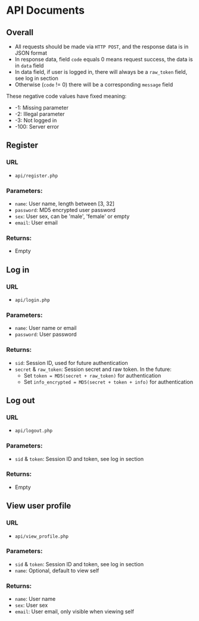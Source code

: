 # API Documents

## Overall

* All requests should be made via `HTTP POST`, and the response data is in JSON format
* In response data, field `code` equals 0 means request success, the data is in `data` field
* In data field, if user is logged in, there will always be a `raw_token` field, see log in section
* Otherwise (`code` != 0) there will be a corresponding `message` field

These negative code values have fixed meaning:

* -1: Missing parameter
* -2: Illegal parameter
* -3: Not logged in
* -100: Server error

## Register

### URL

* `api/register.php`

### Parameters:

* `name`: User name, length between [3, 32]
* `password`: MD5 encrypted user password
* `sex`: User sex, can be 'male', 'female' or empty
* `email`: User email

### Returns:

* Empty

## Log in

### URL

* `api/login.php`

### Parameters:

* `name`: User name or email
* `password`: User password

### Returns:

* `sid`: Session ID, used for future authentication
* `secret` & `raw_token`: Session secret and raw token. In the future:
    * Set `token = MD5(secret + raw_token)` for authentication
    * Set `info_encrypted = MD5(secret + token + info)` for authentication

## Log out

### URL

* `api/logout.php`

### Parameters:

* `sid` & `token`: Session ID and token, see log in section

### Returns:

* Empty

## View user profile

### URL

* `api/view_profile.php`

### Parameters:

* `sid` & `token`: Session ID and token, see log in section
* `name`: Optional, default to view self

### Returns:

* `name`: User name
* `sex`: User sex
* `email`: User email, only visible when viewing self

